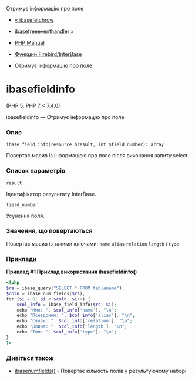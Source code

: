 Отримує інформацію про поле

-   [« ibasefetchrow](function.ibase-fetch-row.html)
    
-   [ibasefreeeventhandler »](function.ibase-free-event-handler.html)
    
-   [PHP Manual](index.html)
    
-   [Функции Firebird/InterBase](ref.ibase.html)
    
-   Отримує інформацію про поле
    

# ibasefieldinfo

(PHP 5, PHP 7 < 7.4.0)

ibasefieldinfo — Отримує інформацію про поле

### Опис

```methodsynopsis
ibase_field_info(resource $result, int $field_number): array
```

Повертає масив із інформацією про поле після виконання запиту select.

### Список параметрів

`result`

Ідентифікатор результату InterBase.

`field_number`

Усунення поля.

### Значення, що повертаються

Повертає масив із такими ключами: `name` `alias` `relation` `length` і `type`

### Приклади

**Приклад #1 Приклад використання **ibasefieldinfo()****

```php
<?php
$rs = ibase_query("SELECT * FROM tablename");
$coln = ibase_num_fields($rs);
for ($i = 0; $i < $coln; $i++) {
    $col_info = ibase_field_info($rs, $i);
    echo "Имя: ". $col_info['name']. "\n";
    echo "Псевдоним: ". $col_info['alias']. "\n";
    echo "Связь: ". $col_info['relation']. "\n";
    echo "Длина: ". $col_info['length']. "\n";
    echo "Тип: ". $col_info['type']. "\n";
}
?>
```

### Дивіться також

-   [ibasenumfields()](function.ibase-num-fields.html) - Повертає кількість полів у результуючому наборі